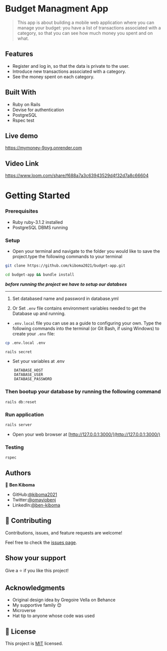 # Budget Managment App

> This app is about building a mobile web application where you can manage your budget: you have a list of transactions associated with a category, so that you can see how much money you spent and on what.

## Features

- Register and log in, so that the data is private to the user.
- Introduce new transactions associated with a category.
- See the money spent on each category.

## Built With

- Ruby on Rails
- Devise for authentication
- PostgreSQL
- Rspec test

## Live demo
https://mymoney-9oyg.onrender.com

## Video Link
https://www.loom.com/share/f688a7a3c63943529d4f32d7a8c66604
# Getting Started

### Prerequisites

- Ruby ruby-3.1.2 installed
- PostgreSQL DBMS running

### Setup

- Open your terminal and navigate to the folder you would like to save the project.type the following commands to your terminal

```bash
git clone https://github.com/kiboma2021/budget-app.git
```

```bash
cd budget-app && bundle install
```

**_before running the project we have to setup our databses_**

<hr>

1. Set databased name and password in database.yml

2. Or Set `.env` file contains environment variables needed to get the Database up and running.

- `.env.local` file you can use as a guide to configuring your own. Type the following commands into the terminal (or Git Bash, if using Windows) to create your `.env` file:

```bash
cp .env.local .env
```

```bash
rails secret
```

- Set your variables at .env

```env
    DATABASE_HOST
    DATABASE_USER
    DATABASE_PASSWORD
```

### Then bootup your database by running the following command

```shell
rails db:reset

```

### Run application

```rb
rails server

```

- Open your web browser at [http://127.0.0.1:3000/](http://127.0.0.1:3000/)

### Testing

```
rspec

```

## Authors

👤 **Ben Kiboma**

 - GitHub:[@kiboma2021](https://github.com/kiboma2021) 
- Twitter:[@omayiobenj](https://twitter.com/omayiobenj) 
- LinkedIn:[@ben-kiboma](https://www.linkedin.com/in/ben-kiboma/) 

## 🤝 Contributing

Contributions, issues, and feature requests are welcome!

Feel free to check the [issues page](../../issues/).

## Show your support

Give a ⭐️ if you like this project!

## Acknowledgments

- Original design idea by Gregoire Vella on Behance
- My supportive family 😊
- Microverse
- Hat tip to anyone whose code was used

## 📝 License

This project is [MIT](./MIT.md) licensed.
